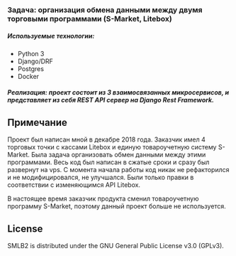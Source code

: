 ### Задача: организация обмена данными между двумя торговыми программами (S-Market, Litebox)
##### Используемые технологии: 
 * Python 3 
 * Django/DRF 
 * Postgres 
 * Docker

##### Реализация: проект состоит из 3 взаимосвязанных микросервисов, и представляет из себя REST API сервер на Django Rest Framework.


## Примечание
Проект был написан мной в декабре 2018 года. Заказчик имел 4 торговых точки с кассами Litebox и единую товароучетную систему S-Market. Была задача организовать обмен данными между этими программами. Весь код был написан в сжатые сроки и сразу был развернут на vps.
С момента начала работы код никак не рефакторился и не модифицировался, не улучшался. Были только правки в соответствии с изменяющимся API Litebox.

В настоящее время заказчик продукта сменил товароучетную программу S-Market, поэтому данный проект больше не используется.


## License
SMLB2 is distributed under the GNU General Public License v3.0 (GPLv3).
